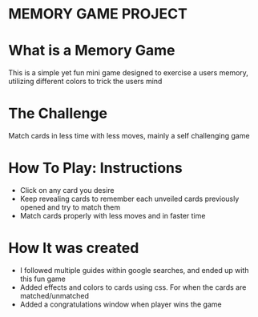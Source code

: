 # MEMORY GAME PROJECT

# What is a Memory Game
This is a simple yet fun mini game designed to exercise a users memory, utilizing different colors to trick the users mind


# The Challenge
Match cards in less time with less moves, mainly a self challenging game


# How To Play: Instructions
* Click on any card you desire
* Keep revealing cards to remember each unveiled cards previously opened and try to match them
* Match cards properly with less moves and in faster time


# How It was created
* I followed multiple guides within google searches, and ended up with this fun game
* Added effects and colors to cards using css. For when the cards are matched/unmatched
* Added a congratulations window when player wins the game
